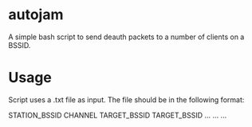 # autojam
A simple bash script to send deauth packets to a number of clients on a BSSID. 

# Usage
Script uses a .txt file as input. The file should be in the following format: 

STATION_BSSID
CHANNEL
TARGET_BSSID
TARGET_BSSID
...
...
...
